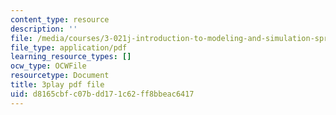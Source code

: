 ```yaml
---
content_type: resource
description: ''
file: /media/courses/3-021j-introduction-to-modeling-and-simulation-spring-2012/d8165cbfc07bdd171c62ff8bbeac6417_HkoxlFUerR0.pdf
file_type: application/pdf
learning_resource_types: []
ocw_type: OCWFile
resourcetype: Document
title: 3play pdf file
uid: d8165cbf-c07b-dd17-1c62-ff8bbeac6417
---
```

